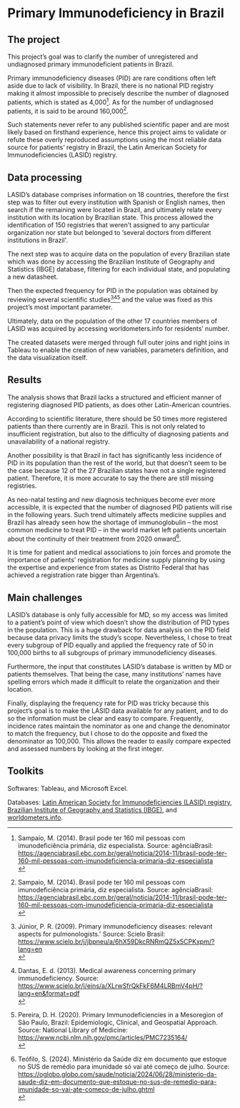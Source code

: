 # Primary Immunodeficiency in Brazil

## The project
This project’s goal was to clarify the number of unregistered and undiagnosed primary immunodeficient patients in Brazil. </br>

Primary immunodeficiency diseases (PID) are rare conditions often left aside due to lack of visibility. In Brazil, there is no national PID registry making it almost impossible to precisely describe the number of diagnosed patients, which is stated as 4,000[^1]. As for the number of undiagnosed patients, it is said to be around 160,000[^1].</br>

Such statements never refer to any published scientific paper and are most likely based on firsthand experience, hence this project aims to validate or refute these overly reproduced assumptions using the most reliable data source for patients’ registry in Brazil, the Latin American Society for Immunodeficiencies (LASID) registry.</br>

## Data processing
LASID’s database comprises information on 18 countries, therefore the first step was to filter out every institution with Spanish or English names, then search if the remaining were located in Brazil, and ultimately relate every institution with its location by Brazilian state. This process allowed the identification of 150 registries that weren’t assigned to any particular organization nor state but belonged to ‘several doctors from different institutions in Brazil'.</br>

The next step was to acquire data on the population of every Brazilian state which was done by accessing the Brazilian Institute of Geography and Statistics (IBGE) database, filtering for each individual state, and populating a new datasheet.</br>

Then the expected frequency for PID in the population was obtained by reviewing several scientific studies[^2][^3][^4] and the value was fixed as this project’s most important parameter.</br>

Ultimately, data on the population of the other 17 countries members of LASID was acquired by accessing worldometers.info for residents’ number.</br>

The created datasets were merged through full outer joins and right joins in Tableau to enable the creation of new variables, parameters definition, and the data visualization itself.</br>

## Results
The analysis shows that Brazil lacks a structured and efficient manner of registering diagnosed PID patients, as does other Latin-American countries.</br>

According to scientific literature, there should be 50 times more registered patients than there currently are in Brazil. This is not only related to insufficient registration, but also to the difficulty of diagnosing patients and unavailability of a national registry.</br>

Another possibility is that Brazil in fact has significantly less incidence of PID in its population than the rest of the world, but that doesn’t seem to be the case because 12 of the 27 Brazilian states have not a single registered patient. Therefore, it is more accurate to say the there are still missing registries.</br>

As neo-natal testing and new diagnosis techniques become ever more accessible, it is expected that the number of diagnosed PID patients will rise in the following years. Such trend ultimately affects medicine supplies and Brazil has already seen how the shortage of immunoglobulin – the most common medicine to treat PID – in the world market left patients uncertain about the continuity of their treatment from 2020 onward[^5].</br>

It is time for patient and medical associations to join forces and promote the importance of patients’ registration for medicine supply planning by using the expertise and experience from states as Distrito Federal that has achieved a registration rate bigger than Argentina’s.</br>

## Main challenges
LASID’s database is only fully accessible for MD, so my access was limited to a patient’s point of view which doesn’t show the distribution of PID types in the population. This is a huge drawback for data analysis on the PID field because data privacy limits the study’s scope. Nevertheless, I chose to treat every subgroup of PID equally and applied the frequency rate of 50 in 100,000 births to all subgroups of primary immunodeficiency diseases.</br>

Furthermore, the input that constitutes LASID’s database is written by MD or patients themselves. That being the case, many institutions’ names have spelling errors which made it difficult to relate the organization and their location.</br>

Finally, displaying the frequency rate for PID was tricky because this project’s goal is to make the LASID data available for any patient, and to do so the information must be clear and easy to compare. Frequently, incidence rates maintain the nominator as one and change the denominator to match the frequency, but I chose to do the opposite and fixed the denominator as 100,000. This allows the reader to easily compare expected and assessed numbers by looking at the first integer.</br>

## Toolkits
Softwares: Tableau, and Microsoft Excel.</br>

Databases: [Latin American Society for Immunodeficiencies (LASID) registry](https://lasidregistry.org/), [Brazilian Institute of Geography and Statistics (IBGE)](https://cidades.ibge.gov.br/brasil/panorama), and [worldometers.info](https://www.worldometers.info/world-population/).</br>


[^1]: Sampaio, M. (2014). Brasil pode ter 160 mil pessoas com imunodeficiência primária, diz especialista. Source: agênciaBrasil: https://agenciabrasil.ebc.com.br/geral/noticia/2014-11/brasil-pode-ter-160-mil-pessoas-com-imunodeficiencia-primaria-diz-especialista</br>
[^3]: Dantas, E. d. (2013). Medical awareness concerning primary immunodeficiency. Source: https://www.scielo.br/j/eins/a/XLrwSfrQkFkF6M4LRBmV4pH/?lang=en&format=pdf</br>
[^2]: Júnior, P. R. (2009). Primary immunodeficiency diseases: relevant aspects for pulmonologists.' Source: Scielo Brasil: https://www.scielo.br/j/jbpneu/a/6hX59DkcRNRmQZ5x5CPKxpm/?lang=en</br>
[^4]: Pereira, D. H. (2020). Primary Immunodeficiencies in a Mesoregion of São Paulo, Brazil: Epidemiologic, Clinical, and Geospatial Approach. Source: National Library of Medicine: https://www.ncbi.nlm.nih.gov/pmc/articles/PMC7235164/</br>
[^5]: Teófilo, S. (2024). Ministério da Saúde diz em documento que estoque no SUS de remédio para imunidade só vai até começo de julho. Source: https://oglobo.globo.com/saude/noticia/2024/06/28/ministerio-da-saude-diz-em-documento-que-estoque-no-sus-de-remedio-para-imunidade-so-vai-ate-comeco-de-julho.ghtml</br>
